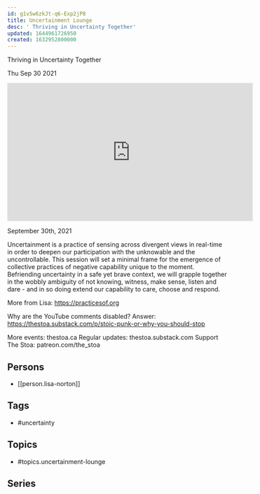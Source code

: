 ```yaml
---
id: g1v5w6zkJt-q6-Exp2jP8
title: Uncertainment Lounge
desc: ' Thriving in Uncertainty Together'
updated: 1644961726950
created: 1632952800000
---
```



 Thriving in Uncertainty Together

Thu Sep 30 2021

<iframe width="560" height="315" src="https://www.youtube.com/embed/wlwasOd4Zlo" title="Uncertainment Lounge: Thriving in Uncertainty Together w/ Lisa Norton" frameborder="0" allow="accelerometer; autoplay; clipboard-write; encrypted-media; gyroscope; picture-in-picture" allowfullscreen ></iframe>

September 30th, 2021

Uncertainment is a practice of sensing across divergent views in real-time in order to deepen our participation with the unknowable and the uncontrollable. This session will set a minimal frame for the emergence of collective practices of negative capability unique to the moment. Befriending uncertainty in a safe yet brave context, we will grapple together in the wobbly ambiguity of not knowing, witness, make sense, listen and dare - and in so doing extend our capability to care, choose and respond.

More from Lisa: https://practicesof.org

Why are the YouTube comments disabled? Answer: https://thestoa.substack.com/p/stoic-punk-or-why-you-should-stop

More events: thestoa.ca 
Regular updates: thestoa.substack.com 
Support The Stoa: patreon.com/the_stoa

## Persons

- [[person.lisa-norton]]

## Tags

- #uncertainty

## Topics

- #topics.uncertainment-lounge

## Series




